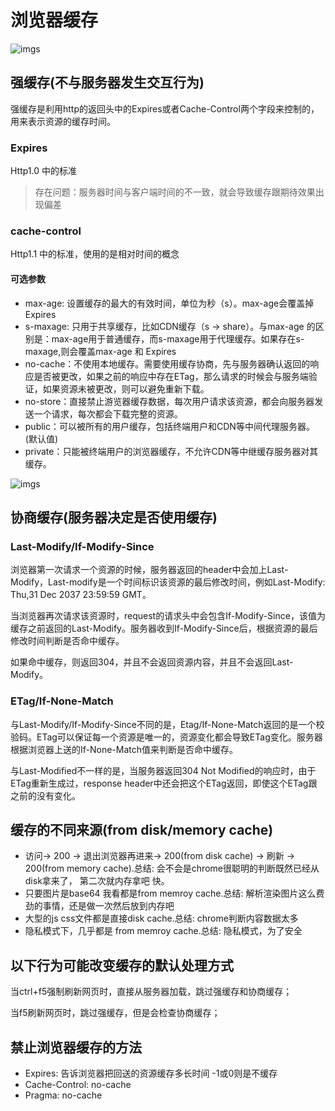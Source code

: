 # 浏览器缓存

![imgs](https://images2017.cnblogs.com/blog/621603/201709/621603-20170926102324948-838899513.png)

## 强缓存(不与服务器发生交互行为)

强缓存是利用http的返回头中的Expires或者Cache-Control两个字段来控制的，用来表示资源的缓存时间。

### Expires

Http1.0 中的标准

> 存在问题：服务器时间与客户端时间的不一致，就会导致缓存跟期待效果出现偏差

### cache-control

Http1.1 中的标准，使用的是相对时间的概念

#### 可选参数

- max-age: 设置缓存的最大的有效时间，单位为秒（s）。max-age会覆盖掉Expires
- s-maxage: 只用于共享缓存，比如CDN缓存（s -> share）。与max-age 的区别是：max-age用于普通缓存，而s-maxage用于代理缓存。如果存在s-maxage,则会覆盖max-age 和 Expires
- no-cache：不使用本地缓存。需要使用缓存协商，先与服务器确认返回的响应是否被更改，如果之前的响应中存在ETag，那么请求的时候会与服务端验证，如果资源未被更改，则可以避免重新下载。
- no-store：直接禁止游览器缓存数据，每次用户请求该资源，都会向服务器发送一个请求，每次都会下载完整的资源。
- public：可以被所有的用户缓存，包括终端用户和CDN等中间代理服务器。(默认值)
- private：只能被终端用户的浏览器缓存，不允许CDN等中继缓存服务器对其缓存。

![imgs](https://images2017.cnblogs.com/blog/621603/201709/621603-20170925154122198-1817891039.png)

## 协商缓存(服务器决定是否使用缓存)

### Last-Modify/If-Modify-Since

浏览器第一次请求一个资源的时候，服务器返回的header中会加上Last-Modify，Last-modify是一个时间标识该资源的最后修改时间，例如Last-Modify: Thu,31 Dec 2037 23:59:59 GMT。

当浏览器再次请求该资源时，request的请求头中会包含If-Modify-Since，该值为缓存之前返回的Last-Modify。服务器收到If-Modify-Since后，根据资源的最后修改时间判断是否命中缓存。

如果命中缓存，则返回304，并且不会返回资源内容，并且不会返回Last-Modify。

### ETag/If-None-Match

与Last-Modify/If-Modify-Since不同的是，Etag/If-None-Match返回的是一个校验码。ETag可以保证每一个资源是唯一的，资源变化都会导致ETag变化。服务器根据浏览器上送的If-None-Match值来判断是否命中缓存。

与Last-Modified不一样的是，当服务器返回304 Not Modified的响应时，由于ETag重新生成过，response header中还会把这个ETag返回，即使这个ETag跟之前的没有变化。

## 缓存的不同来源(from disk/memory cache)

- 访问-> 200 -> 退出浏览器再进来-> 200(from disk cache) -> 刷新 -> 200(from memory cache).总结: 会不会是chrome很聪明的判断既然已经从disk拿来了， 第二次就内存拿吧 快。
- 只要图片是base64 我看都是from memroy cache.总结: 解析渲染图片这么费劲的事情，还是做一次然后放到内存吧
- 大型的js css文件都是直接disk cache.总结: chrome判断内容数据太多
- 隐私模式下，几乎都是 from memroy cache.总结: 隐私模式，为了安全

## 以下行为可能改变缓存的默认处理方式

当ctrl+f5强制刷新网页时，直接从服务器加载，跳过强缓存和协商缓存；

当f5刷新网页时，跳过强缓存，但是会检查协商缓存；

## 禁止浏览器缓存的方法

- Expires: 告诉浏览器把回送的资源缓存多长时间  -1或0则是不缓存
- Cache-Control: no-cache
- Pragma: no-cache